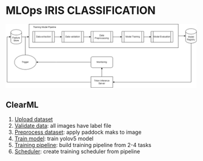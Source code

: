 # MLOps IRIS CLASSIFICATION

![](img/mlops_architecture.png)

## ClearML
1) [Upload dataset](clearml_tasks/data_extraction_task.py)
2) [Validate data](clearml_tasks/data_validation_task.py): all images have label file
3) [Preprocess dataset](clearml_tasks/data_preparation_task.py): apply paddock maks to image
4) [Train model](clearml_tasks/model_training_task.py): train yolov5 model
5) [Training pipeline](clearml_tasks/pipeline_task.py): build training pipeline from 2-4 tasks
6) [Scheduler](clearml_tasks/trigger_task.py): create training scheduler from pipeline